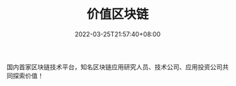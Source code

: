 ﻿---
weight: 
title: "价值区块链"
description: "国内首家区块链技术平台，知名区块链应用研究人员、技术公司、应用投资公司共同探索价值！"
date: 2022-03-25T21:57:40+08:00
lastmod: 2022-03-25T16:45:40+08:00
draft: false
authors: ["Metabd"]
featuredImage: "jiazhiqukuailian.jpg"
link: ""
tags: ["元宇宙资讯","价值区块链"]
categories: ["navigation"]
navigation: ["元宇宙资讯"]
lightgallery: true
toc: true
pinned: false
recommend: false
recommend1: false
---
国内首家区块链技术平台，知名区块链应用研究人员、技术公司、应用投资公司共同探索价值！
